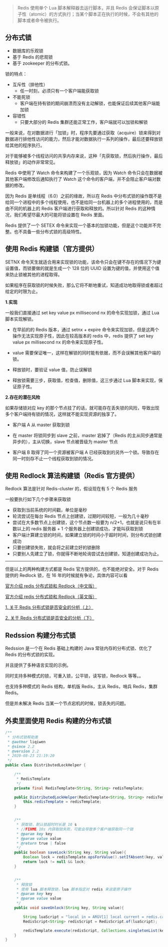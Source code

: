 

> Redis 使用单个 Lua 脚本解释器去运行脚本，并且 Redis 会保证脚本以原子性（atomic）的方式执行；当某个脚本正在执行的时候，不会有其他的脚本或者命令被执行。



## 分布式锁

- 数据库的乐观锁
- 基于 Redis 的悲观锁
- 基于 zookeeper 的分布式锁。

锁的特点：

- 互斥性（排他性）
  - 任一时刻，必须只有一个客户端能获取锁
- 不能死锁
  - 客户端在持有锁的期间崩溃而没有主动解锁，也能保证后续其他客户端能加锁
- 容错性
  - 只要大部分的 Redis 集群还能正常工作，客户端就可以加锁和解锁



一般来说，在对数据进行「加锁」时，程序先要通过获取（acquire）锁来得到对数据进行排他性访问的能力，然后才能对数据执行一系列的操作，最后还要释放锁给其他的程序执行。

对于能够被多个线程访问的共享内存来说，这种「先获取锁，然后执行操作，最后释放锁」的动作非常常见。

Redis 中使用了 Watch 命令来构建了一个乐观锁，因为 Watch 命令只会在数据被其他客户端修改后通知执行了 Watch 这个命令的客户端，并不会阻止客户端对数据的修改。



因为 Redis 是单线程（6.0）之前的缘故，所以在 Redis 中分布式锁的操作既不是给同一个进程中的多个线程使用，也不是给同一台机器上的多个进程使用的，而是由不同的机器上的 Redis 客户端进行获取和释放的。所以针对 Redis 的这种情况，我们希望尽最大的可能将锁设置在 Redis 里面。



Redis 提供了一个 SETEX 命令来实现一个基本的加锁功能，但是这个功能并不完整。也不具备一些分布式锁的高级特性。



## 使用 Redis 构建锁（官方提供）

SETNX 命令天生就适合用来实现锁的功能，该命令只会在键不存在的情况下为键设置值，而锁要做的就是生成一个 128 位的 UUID 设置为键的值，并使用这个值来防止锁被其他的进程取得。

如果程序在获取锁的时候失败，那么它将不断地重试，知道成功地取得锁或者超过给定的时限为止。



**1.实现**

一般我们直接通过 set key value px millisecond nx 的命令实现加锁，通过 Lua 脚本实现解锁。

- 在早前的的 Redis 版本，通过 setnx + expire 命令来实现加锁，但是这两个操作无法实现原子性，因此在较高版本的 redis 中，redis 提供了 set key value px millisecond nx 的命令来实现原子性。

- value 需要保证唯一，这样在解锁的同时能有依据，而不会误解其他客户端的锁。
- 释放锁时，要验证 value 值，防止误解锁
- 释放锁需要三步，获取值，检查值，删除值，这三步通过 Lua 脚本来实现，保证原子性。



**2.存在的潜在风险**

如果存储锁对应 key 的那个节点挂了的话，就可能存在丢失锁的风险，导致出现多个客户端持有锁的情况，这样就不能实现资源的独享了。

- 客户端 A 从 master 获取到锁

- 在 master 将锁同步到 slave 之前，master 宕掉了（Redis 的主从同步通常是异步的），主从切换，slave 节点被晋级为 master 节点

- 客户端 B 取得了同一个资源被客户端 A 已经获取到的另外一个锁。导致存在同一时刻存不止一个线程获取到锁的情况。





## 使用 Redlock 算法构建锁（Redis 官方提供）

Redlock 算法是针对 Redis-cluster 的，假设现在有 5 个 Redis 服务

一般要执行如下几个步骤来获取锁

- 获取到当前系统的时间戳，单位是毫秒
- 轮流尝试在每台 Redis 节点上创建锁，过期时间较短，一般为几十毫秒
- 尝试在大多数节点上创建锁，这个节点数一般要为 n/2+1，也就是说只有在半数以上的 redis 服务器 + 1 个服务器上创建锁成功，才能叫获取到锁
- 客户端计算建立锁的时间，如果建立锁的时间小于超时时间，则分布式锁创建成功
- 只要创建锁失败，就会将之前建立好的锁删除
- 只要别人先建立了锁，你就得不断地轮询尝试去创建锁，知道创建成功为止。



---

但是以上的两种构建方式都是 Redis 官方提供的，也不能绝对安全。对于 Redis 提供的 Redlock 锁，在 16 年的时候就有争论，具体内容可以看

[官方介绍 redis 分布式锁和 Redlock（中文版）](http://www.redis.cn/topics/distlock.html)

[官方介绍 redis 分布式锁和 Redlock（英文版）](https://redis.io/topics/distlock)

[1. 关于 Redis 分布式锁是否安全的分析（上）](https://mp.weixin.qq.com/s?__biz=MzA4NTg1MjM0Mg==&mid=2657261514&idx=1&sn=47b1a63f065347943341910dddbb785d&chksm=84479e13b3301705ea29c86f457ad74010eba8a8a5c12a7f54bcf264a4a8c9d6adecbe32ad0b&scene=21#wechat_redirect)

[2. 关于 Redis 分布式锁是否安全的分析（下）](https://blog.csdn.net/jek123456/article/details/72954106)



## Redssion 构建分布式锁

Redssion 是一个在 Redis 基础上构建的 Java 常驻内存的分布式锁、优化了 Redis 的分布式锁的实现。

并且提供了多种语言实现的示例。

同时支持多种模式的锁，可重入锁，公平锁，读写锁，Redlock 等等。。



也支持多种模式的 Redis 结构，单机版 Redis，主从 Redis，哨兵 Redis，集群 Redis。



但是并未解决 Redis 当某一个节点宕机的时候，锁丢失的问题。





## 外卖里面使用 Redis 构建的分布式锁

```java
/**
 * 分布式锁帮助类
 * @author liqiwen
 * @since 2.2
 * @version 2.2
 * 2020-08-23 21:19:20
 */
public class DistributedLockHelper {

    /**
     * RedisTemplate
     */
    private final RedisTemplate<String, String> redisTemplate;

    public DistributedLockHelper(RedisTemplate<String, String> redisTemplate) {
        this.redisTemplate = redisTemplate;
    }


    /**
     * 获取锁，默认锁超时时长是 10 s
     * //FIXME 10s 内获取锁失败，可能会导致多个客户端获取同一个锁
     * @param key key
     * @param value value
     * @return true | false
     */
    public boolean saveLock(String key, String value){
        Boolean lock = redisTemplate.opsForValue().setIfAbsent(key, value, Duration.ofSeconds(10));
        return lock != null && lock;
    }


    /**
     * 释放锁
     * 使用 lua 脚本释放锁，lua 脚本指定对 redis 来说是原子操作
     * @param key key
     * @param value value
     */
    public void saveUnlock(String key, String value){

        String luaScript = "local in = ARGV[1] local current = redis.call('get', KEYS[1]) if in==current then redis.call('del', KEYS[1]) end return 'OK'";
        RedisScript<String> redisScript = RedisScript.of(luaScript);

        redisTemplate.execute(redisScript, Collections.singletonList(key), Collections.singleton(value));
    }
}
```

